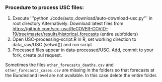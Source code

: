 ### Procedure to process USC files:

1. Execute '''python ./code/auto_download/auto-download-usc.py''' in root directory
Alternatively: Download latest files from https://github.com/scc-usc/ReCOVER-COVID-19/tree/master/results/historical_forecasts (entire subfolders)
2. Open USC-processing-script.R in R, set working direction to data_raw/USC (setwd()) and run script
3. Processed files appear in data-processed/USC. Add, commit to your fork, create pul request.

Sometimes the files `other_forecasts_deaths.csv` and `other_forecasts_cases.csv` are missing in the folders so that forecasts at the Bundesland level are not available. In this case delete the entire folder.